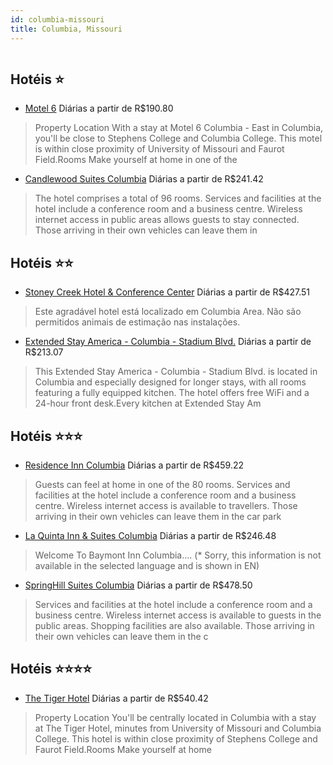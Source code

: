 ```yaml
---
id: columbia-missouri
title: Columbia, Missouri
---
```


<center><img src="https://assets.cosmos-data.com/1/9638ca34f93fddb3549445ffb03270e8/235207.jpg" alt="" /></center>


## Hotéis ⭐️

-    [Motel 6](https://www.hurb.com/aud/https://www.hurb.com/hoteis/columbia/motel-6-JNP-JP305395?cmp=18055) Diárias a partir de R$190.80
   > Property Location With a stay at Motel 6 Columbia - East in Columbia, you&apos;ll be close to Stephens College and Columbia College. This motel is within close proximity of University of Missouri and Faurot Field.Rooms Make yourself at home in one of the 
-    [Candlewood Suites Columbia](https://www.hurb.com/aud/https://www.hurb.com/hoteis/columbia/candlewood-suites-columbia-JNP-JP189348?cmp=18055) Diárias a partir de R$241.42
   > The hotel comprises a total of 96 rooms. Services and facilities at the hotel include a conference room and a business centre. Wireless internet access in public areas allows guests to stay connected. Those arriving in their own vehicles can leave them in

## Hotéis ⭐️⭐️

-    [Stoney Creek Hotel & Conference Center](https://www.hurb.com/aud/https://www.hurb.com/hoteis/columbia/stoney-creek-hotel-conference-center-JNP-JP255356?cmp=18055) Diárias a partir de R$427.51
   > Este agradável hotel está localizado em Columbia Area. Não são permitidos animais de estimação nas instalações. 
-    [Extended Stay America - Columbia - Stadium Blvd.](https://www.hurb.com/aud/https://www.hurb.com/hoteis/columbia/extended-stay-america-columbia-stadium-blvd-JNP-JP378643?cmp=18055) Diárias a partir de R$213.07
   > This Extended Stay America - Columbia - Stadium Blvd. is located in Columbia and especially designed for longer stays, with all rooms featuring a fully equipped kitchen. The hotel offers free WiFi and a 24-hour front desk.Every kitchen at Extended Stay Am

## Hotéis ⭐️⭐️⭐️

-    [Residence Inn Columbia](https://www.hurb.com/aud/https://www.hurb.com/hoteis/columbia/residence-inn-columbia-JNP-JP353967?cmp=18055) Diárias a partir de R$459.22
   > Guests can feel at home in one of the 80 rooms. Services and facilities at the hotel include a conference room and a business centre. Wireless internet access is available to travellers. Those arriving in their own vehicles can leave them in the car park 
-    [La Quinta Inn & Suites Columbia](https://www.hurb.com/aud/https://www.hurb.com/hoteis/columbia/la-quinta-inn-suites-columbia-JNP-JP072132?cmp=18055) Diárias a partir de R$246.48
   > Welcome To Baymont Inn Columbia.... (* Sorry, this information is not available in the selected language and is shown in EN) 
-    [SpringHill Suites Columbia](https://www.hurb.com/aud/https://www.hurb.com/hoteis/columbia/springhill-suites-columbia-JNP-JP02668T?cmp=18055) Diárias a partir de R$478.50
   > Services and facilities at the hotel include a conference room and a business centre. Wireless internet access is available to guests in the public areas. Shopping facilities are also available. Those arriving in their own vehicles can leave them in the c

## Hotéis ⭐️⭐️⭐️⭐️

-    [The Tiger Hotel](https://www.hurb.com/aud/https://www.hurb.com/hoteis/columbia/the-tiger-hotel-JNP-JP791049?cmp=18055) Diárias a partir de R$540.42
   > Property Location You&apos;ll be centrally located in Columbia with a stay at The Tiger Hotel, minutes from University of Missouri and Columbia College. This hotel is within close proximity of Stephens College and Faurot Field.Rooms Make yourself at home 
